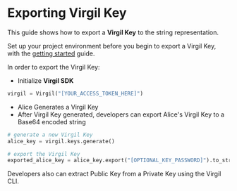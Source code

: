 # Exporting Virgil Key

This guide shows how to export a **Virgil Key** to the string representation.

Set up your project environment before you begin to export a Virgil Key, with the [getting started](/documentation/guides/configuration/client-configuration.md) guide.

In order to export the Virgil Key:

- Initialize **Virgil SDK**

```python
virgil = Virgil("[YOUR_ACCESS_TOKEN_HERE]")
```

- Alice Generates a Virgil Key
- After Virgil Key generated, developers can export Alice's Virgil Key to a Base64 encoded string

```python
# generate a new Virgil Key
alice_key = virgil.keys.generate()

# export the Virgil Key
exported_alice_key = alice_key.export("[OPTIONAL_KEY_PASSWORD]").to_string("base64")
```

Developers also can extract Public Key from a Private Key using the Virgil CLI.
